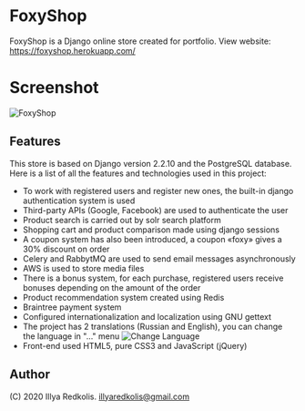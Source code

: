 # FoxyShop
FoxyShop is a Django online store created for portfolio.
View website: https://foxyshop.herokuapp.com/

# Screenshot
![FoxyShop](https://i.imgur.com/hHAilnN.png)

## Features
This store is based on Django version 2.2.10 and the PostgreSQL database. Here is a list of all the features and technologies used in this project:
- To work with registered users and register new ones, the built-in django authentication system is used
- Third-party APIs (Google, Facebook) are used to authenticate the user
- Product search is carried out by solr search platform
- Shopping cart and product comparison made using django sessions
- A coupon system has also been introduced, a сoupon «foxy» gives a 30% discount on order
- Celery and RabbytMQ are used to send email messages asynchronously
- AWS is used to store media files
- There is a bonus system, for each purchase, registered users receive bonuses depending on the amount of the order
- Product recommendation system created using Redis
- Braintree payment system
- Configured internationalization and localization using GNU gettext
- The project has 2 translations (Russian and English), you can change the language in "..." menu ![Change Language](https://i.imgur.com/AlccuXi.png?1)
- Front-end used HTML5, pure CSS3 and JavaScript (jQuery)

## Author

(C) 2020 Illya Redkolis.
illyaredkolis@gmail.com
